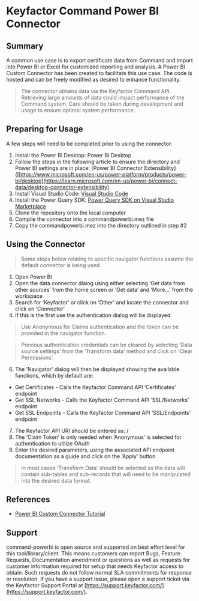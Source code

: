 # Keyfactor Command Power BI Connector
## Summary
A common use case is to export certificate data from Command and import into Power BI or Excel for customized reporting and analysis.  A Power BI Custom Connector has been created to facilitate this use case.  The code is hosted and can be freely modified as desired to enhance functionality.

> The connector obtains data via the Keyfactor Command API. Retrieving large amounts of data could impact performance of the Command system.  Care should be taken during development and usage to ensure optimal system performance. 

## Preparing for Usage
A few steps will need to be completed prior to using the connector:
1. Install the Power BI Desktop: Power BI Desktop
2. Follow the steps in the following article to ensure the directory and Power BI settings are in place: [Power BI Connector Extensibility]([https://www.microsoft.com/en-us/power-platform/products/power-bi/desktop](https://learn.microsoft.com/en-us/power-bi/connect-data/desktop-connector-extensibility)
3. Install Visual Studio Code: [Visual Studio Code](https://code.visualstudio.com/)
4. Install the Power Query SDK: [Power Query SDK on Visual Studio Marketplace](https://marketplace.visualstudio.com/items?itemName=PowerQuery.vscode-powerquery-sdk)
5. Clone the repository onto the local computer
6. Compile the connector into a commandpowerbi.mez file
7. Copy the commandpowerbi.mez into the directory outlined in step #2

## Using the Connector
> Some steps below relating to specific navigator functions assume the default connector is being used.

1. Open Power BI
2. Open the data connector dialog using either selecting ‘Get data from other sources’ from the home screen or ‘Get data’ and ‘More…’ from the workspace
3. Search for ‘Keyfactor’ or click on ‘Other’ and locate the connector and click on ‘Connector’
4. If this is the first use the authentication dialog will be displayed

> Use Anonymous for Claims authentication and the token can be provided in the navigator function.

> Previous authentication credentials can be cleared by selecting ‘Data source settings’ from the ‘Transform data’ method and click on ‘Clear Permissions’.

6. The ‘Navigator’ dialog will then be displayed showing the available functions, which by default are:
  - Get Certificates - Calls the Keyfactor Command API ‘Certificates' endpoint
  - Get SSL Networks - Calls the Keyfactor Command API ‘SSL/Networks’ endpoint
  - Get SSL Endpoints - Calls the Keyfactor Command API ‘SSL/Endpoints’ endpoint
7. The Keyfactor API URI should be entered as: <keyfactor command host>/<api endpoint>
8. The ‘Claim Token’ is only needed when ‘Anonymous’ is selected for authentication to utilize OAuth
9. Enter the desired parameters, using the associated API endpoint documentation as a guide and click on the ‘Apply’ button

> In most cases ‘Transform Data’ should be selected as the data will contain sub-tables and sub-records that will need to be manipulated into the desired data format.

## References
- [Power BI Custom Connector Tutorial](https://learn.microsoft.com/en-us/power-query/samples/trippin/readme)

## Support
command-powerbi is open source and supported on best effort level for this tool/library/client.  This means customers can report Bugs, Feature Requests, Documentation amendment or questions as well as requests for customer information required for setup that needs Keyfactor access to obtain. Such requests do not follow normal SLA commitments for response or resolution. If you have a support issue, please open a support ticket via the Keyfactor Support Portal at [https://support.keyfactor.com/](https://support.keyfactor.com/).
